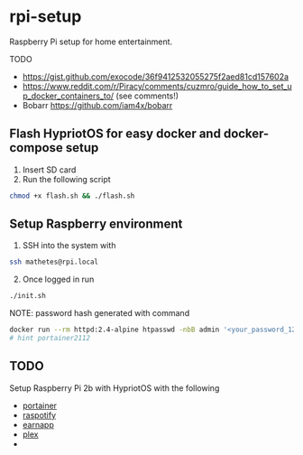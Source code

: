 # rpi-setup
Raspberry Pi setup for home entertainment.

TODO
- https://gist.github.com/exocode/36f9412532055275f2aed81cd157602a
- https://www.reddit.com/r/Piracy/comments/cuzmro/guide_how_to_set_up_docker_containers_to/ (see comments!)
- Bobarr https://github.com/iam4x/bobarr

## Flash HypriotOS for easy docker and docker-compose setup
1. Insert SD card
2. Run the following script
```bash
chmod +x flash.sh && ./flash.sh
```

## Setup Raspberry environment
1. SSH into the system with
```bash
ssh mathetes@rpi.local
```
2. Once logged in run
```bash
./init.sh
```

NOTE: password hash generated with command
```bash
docker run --rm httpd:2.4-alpine htpasswd -nbB admin '<your_password_12_chars_or_more>' | cut -d ":" -f 2
# hint portainer2112
```

## TODO
Setup Raspberry Pi 2b with HypriotOS with the following

- [portainer](https://github.com/portainer/portainer)
- [raspotify](https://github.com/flaviostutz/rpi-spotify)
- [earnapp](https://hub.docker.com/r/fazalfarhan01/earnapp)
- [plex](https://hub.docker.com/r/linuxserver/plex)
- 
